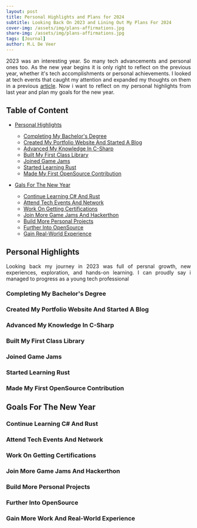 ```yaml
---
layout: post
title: Personal Highlights and Plans for 2024
subtitle: Looking Back On 2023 and Lining Out My Plans For 2024
cover-img: /assets/img/plans-affirmations.jpg
share-img: /assets/img/plans-affirmations.jpg
tags: [Journal]
author: M.L De Veer
---
```


<div align="justify">2023 was an interesting year. So many tech advancements and personal ones too. As the new year begins it is only right to reflect on the previous year, whether it's tech accomplishments or personal achievements. I looked at tech events that caught my attention and expanded my thoughts on them in a previous <a href="https://maame-deveer.github.io/techhollow/2024-01-10-highlights-in-tech-in-2023/" target="_blank">article</a>. Now i want to reflect on my personal highlights from last year and plan my goals for the new year.</div>


## Table of Content

- [Personal Highlights](#personal)
    - [Completing My Bachelor's Degree](#degree)
    - [Created My Portfolio Website And Started A Blog](#portfolio-and-blog)
    - [Advanced My Knowledge In C-Sharp](#learned-csharp)
    - [Built My First Class Library](#classlib)
    - [Joined Game Jams](#gamejams)
    - [Started Learning Rust](#learned-rust)
    - [Made My First OpenSource Contribution](#first-opensource-contribution)

- [Gals For The New Year](#2024goals)
    - [Continue Learning C# And Rust](#continue-learning-csharp-and-rust)
    - [Attend Tech Events And Network ](#networking)
    - [Work On Getting Certifications](#certifications)
    - [Join More Game Jams And Hackerthon](#gamejams-and-hackerthons)
    - [Build More Personal Projects](#projects)
    - [Further Into OpenSource](#opensource-involvement)
    - [Gain Real-World Experience](#work-experience)


<a id="personal"></a>
## Personal Highlights

<div align="justify"> Looking back my journey in 2023 was full of persnal growth, new experiences, exploration, and hands-on learning. I can proudly say i managed to progress as a young tech professional </div>

<a id="degree"></a>
### Completing My Bachelor's Degree

<div align="justify"></div>

<a id="portfolio-and-blog"></a>
### Created My Portfolio Website And Started A Blog

<div align="justify"></div>

<a id="learned-csharp"></a>
### Advanced My Knowledge In C-Sharp

<div align="justify"></div>

<a id="classlib"></a>
### Built My First Class Library

<div align="justify"></div>

<a id="gamejams"></a>
### Joined Game Jams

<div align="justify"></div>

<a id="learned-rust"></a>
### Started Learning Rust

<div align="justify"></div>

<a id="first-opensource-contribution"></a>
### Made My First OpenSource Contribution

<div align="justify"></div>


<a id="2024goals"></a>
## Goals For The New Year

<div align="justify"></div>

<a id="continue-learning-csharp-and-rust"></a>
### Continue Learning C# And Rust

<div align="justify"></div>

<a id="networking"></a>
### Attend Tech Events And Network 

<div align="justify"></div>

<a id="certifications"></a>
### Work On Getting Certifications

<div align="justify"></div>

<a id="gamejams-and-hackerthons"></a>
### Join More Game Jams And Hackerthon

<div align="justify"></div>

<a id="projects"></a>
### Build More Personal Projects

<div align="justify"></div>

<a id="opensource-involvement"></a>
### Further Into OpenSource

<div align="justify"></div>

<a id="work-experience"></a>
### Gain More Work And Real-World Experience

<div align="justify"></div>
